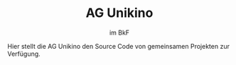 <div align="center">
<h1>AG Unikino</h1>
<p>im BkF</p>
</div>

Hier stellt die AG Unikino den Source Code von gemeinsamen Projekten zur Verfügung.
